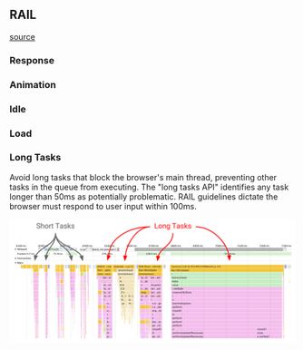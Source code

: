 
## RAIL
[source](https://developers.google.com/web/fundamentals/performance/rail)

### Response
### Animation
### Idle
### Load
### Long Tasks
Avoid long tasks that block the browser's main thread, preventing other tasks in the queue from executing. The "long tasks API" identifies any task longer than 50ms as potentially problematic.  RAIL guidelines dictate the browser must respond to user input within 100ms.

![performance metrics long tasks visual](./assets/perf_metrics_long_tasks.png)
